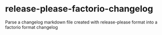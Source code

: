 # release-please-factorio-changelog

Parse a changelog markdown file created with release-please format into a factorio format changelog

